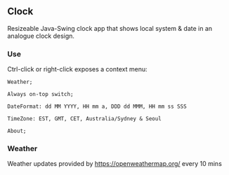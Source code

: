 ## Clock

Resizeable Java-Swing clock app that shows local system & date in an analogue clock design. 

### Use

Ctrl-click or right-click exposes a context menu:
  
    Weather;
    
    Always on-top switch;
    
    DateFormat: dd MM YYYY, HH mm a, DDD dd MMM, HH mm ss SSS
    
    TimeZone: EST, GMT, CET, Australia/Sydney & Seoul
  
    About;

### Weather 

Weather updates provided by https://openweathermap.org/ every 10 mins
